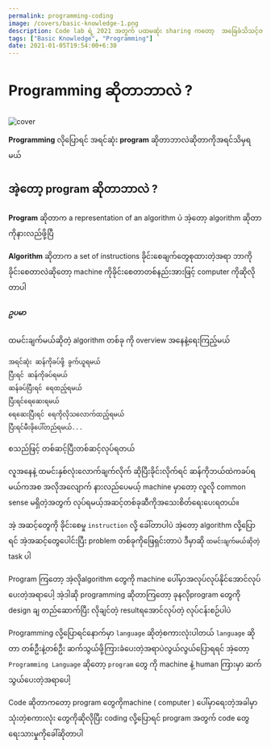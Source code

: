 ```yaml
---
permalink: programming-coding
image: /covers/basic-knowledge-1.png
description: Code lab ရဲ့ 2021 အတွက် ပထမဆုံး sharing ကတော့  အခြေခံသိသင့်တဲ့ knowledge တွေထဲက programming      နဲ့coding အကြောင်းလေးပဲဖြစ်ပါတယ်။
tags: ["Basic Knowledge", "Programming"]
date: 2021-01-05T19:54:00+6:30
---
```


# Programming ဆိုတာဘာလဲ ?

![cover](/covers/basic-knowledge-1.png)

**Programming** လိုပြောရင် အရင်ဆုံး **program** ဆိုတာဘာလဲဆိုတာကိုအရင်သိမှရမယ်

## အဲ့တော့ program ဆိုတာဘာလဲ ?

**Program** ဆိုတာက a representation of an algorithm ပဲ အဲ့တော့ algorithm ဆိုတာကိုနားလည်ဖို့ပြီ

**Algorithm** ဆိုတာက a set of instructions ခိုင်းစေချက်တွေစုထားတဲ့အရာ ဘာကိုခိုင်းစေတာလဲဆိုတော့ machine ကိုခိုင်းစေတာတစ်နည်းအားဖြင့် computer ကိုဆိုလိုတာပါ

##### ဥပမာ

ထမင်းချက်မယ်ဆိုတဲ့ algorithm တစ်ခု ကို overview အနေနဲ့ရေးကြည့်မယ်

```
အရင်ဆုံး ဆန်ကိုခပ်ဖို့ ခွက်ယူရမယ်
ပြီးရင် ဆန်ကိုခပ်ရမယ်
ဆန်ခပ်ပြီးရင် ရေထည့်ရမယ်
ပြီးရင်ရေဆေးရမယ်
ရေဆေးပြီးရင် ရေကိုလိုသလောက်ထည့်ရမယ်
ပြီးရင်မီးဖိုပေါ်တည်ရမယ်...
```

စသည်ဖြင့် တစ်ဆင့်ပြီးတစ်ဆင့်လုပ်ရတယ်

လူအနေနဲ့ ထမင်းနှစ်လုံးလောက်ချက်လိုက် ဆိုပြီးခိုင်းလိုက်ရင် ဆန်ကိုဘယ်ထဲကခပ်ရမယ်ကအစ အလိုအလျောက် နားလည်ပေမယ့် machine မှာတော့ လူလို common sense မရှိတဲ့အတွက် လုပ်ရမယ့်အဆင့်တစ်ခုဆီကိုအသေးစိတ်ရေးပေးရတယ်။

အဲ့ အဆင့်တွေကို ခိုင်းစေမှု `instruction` လို့ ခေါ်တာပါပဲ
​အဲ့တော့ algorithm လို့ပြောရင် အဲ့အဆင့်တွေပေါင်းပြီး problem တစ်ခုကိုဖြေရှင်းတာပဲ
ဒီမှာဆို `ထမင်းချက်မယ်ဆိုတဲ့` task ပါ

Program ကြတော့ အဲ့လိုalgorithm တွေကို machine ပေါ်မှာအလုပ်လုပ်နိုင်အောင်လုပ်ပေးတဲ့အရာပေါ့
အဲ့ဒါဆို programming ဆိုတာကြတော့ ခုနလိုprogram တွေကို design ချ တည်ဆောက်ပြီး လိုချင်တဲ့ resultရအောင်လုပ်တဲ့ လုပ်ငန်းစဉ်ပါပဲ

Programming လို့ပြောရင်နောက်မှာ `language` ဆိုတဲ့စကားလုံးပါတယ် `language` ဆိုတာ တစ်ဦးနဲ့တစ်ဦး ဆက်သွယ်ဖို့ကြားခံပေးတဲ့အရာပဲလွယ်လွယ်ပြောရရင် အဲ့တော့ `Programming Language` ဆိုတော့ `program` တွေ ကို machine နဲ့ human ကြားမှာ ဆက်သွယ်ပေးတဲ့အရာပေါ့

Code ဆိုတာကတော့ program တွေကိုmachine ( computer ) ပေါ်မှာရေးတဲ့အခါမှာ သုံးတဲ့စကားလုံး တွေကိုဆိုလိုပြီး coding လို့ပြောရင် program အတွက် code တွေရေးသားမှုကိုခေါ်ဆိုတာပါ

<FacebookButton url="https://web.facebook.com/mtucodelab/?notif_id=1610439758602536&notif_t=page_fan&ref=notif" title="Follow us on Facebook" />
